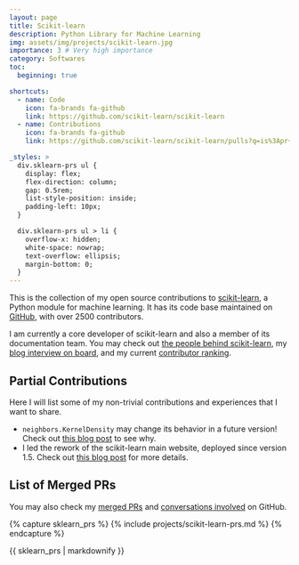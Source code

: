 ```yaml
---
layout: page
title: Scikit-learn
description: Python Library for Machine Learning
img: assets/img/projects/scikit-learn.jpg
importance: 3 # Very high importance
category: Softwares
toc:
  beginning: true

shortcuts:
  - name: Code
    icon: fa-brands fa-github
    link: https://github.com/scikit-learn/scikit-learn
  - name: Contributions
    icon: fa-brands fa-github
    link: https://github.com/scikit-learn/scikit-learn/pulls?q=is%3Apr+is%3Amerged+author%3ACharlie-XIAO

_styles: >
  div.sklearn-prs ul {
    display: flex;
    flex-direction: column;
    gap: 0.5rem;
    list-style-position: inside;
    padding-left: 10px;
  }

  div.sklearn-prs ul > li {
    overflow-x: hidden;
    white-space: nowrap;
    text-overflow: ellipsis;
    margin-bottom: 0;
  }
---
```


This is the collection of my open source contributions to [scikit-learn](https://scikit-learn.org/stable/), a Python module for machine learning. It has its code base maintained on [GitHub](https://github.com/scikit-learn/scikit-learn), with over 2500 contributors.

I am currently a core developer of scikit-learn and also a member of its documentation team. You may check out [the people behind scikit-learn](https://scikit-learn.org/dev/about.html#the-people-behind-scikit-learn), my [blog interview on board](https://blog.scikit-learn.org/team/yao-interview/), and my current [contributor ranking](https://github.com/scikit-learn/scikit-learn/graphs/contributors).

## Partial Contributions

Here I will list some of my non-trivial contributions and experiences that I want to share.

- `neighbors.KernelDensity` may change its behavior in a future version! Check out [this blog post](/blog/2024/scikit-learn-kde/) to see why.
- I led the rework of the scikit-learn main website, deployed since version 1.5. Check out [this blog post](/blog/2024/scikit-learn-website-rework/) for more details.

## List of Merged PRs

You may also check my [merged PRs](https://github.com/scikit-learn/scikit-learn/pulls?q=is%3Apr+is%3Amerged+author%3ACharlie-XIAO) and [conversations involved](https://github.com/scikit-learn/scikit-learn/pulls?q=involves%3ACharlie-XIAO) on GitHub.

<div class="sklearn-prs">

{% capture sklearn_prs %}
{% include projects/scikit-learn-prs.md %}
{% endcapture %}

{{ sklearn_prs | markdownify }}

</div>
